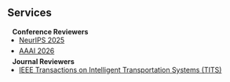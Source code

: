 ## Services

<h4 style="margin:0 10px 0;">Conference Reviewers</h4>

<ul style="margin:0 0 5px;">
  <li><a href="https://neurips.cc/"><autocolor>NeurIPS 2025</autocolor></a></li>
</ul>

<ul style="margin:0 0 5px;">
  <li><a href="https://aaai.org/conference/aaai/aaai-26/"><autocolor>AAAI 2026</autocolor></a></li>
</ul>

<h4 style="margin:0 10px 0;">Journal Reviewers</h4>

<ul style="margin:0 0 20px;">
  <li><a href="https://ieeexplore.ieee.org/xpl/RecentIssue.jsp?punumber=6979"><autocolor>IEEE Transactions on Intelligent Transportation Systems (TITS)
</autocolor></a></li>
</ul>